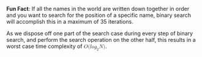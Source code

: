 **Fun Fact**:
If all the names in the world are written down together in order and you want to search for the position of a specific name, binary search will accomplish this in a maximum of 35 iterations.

As we dispose off one part of the search case during every step of binary search, and perform the search operation on the other half, this results in a worst case time complexity of <math xmlns="http://www.w3.org/1998/Math/MathML">
  <mi>O</mi>
  <mo stretchy="false">(</mo>
  <mi>l</mi>
  <mi>o</mi>
  <msub>
    <mi>g</mi>
    <mrow class="MJX-TeXAtom-ORD">
      <mn>2</mn>
    </mrow>
  </msub>
  <mi>N</mi>
  <mo stretchy="false">)</mo>
</math>.
